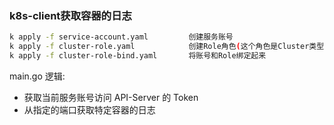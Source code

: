 ### k8s-client获取容器的日志  

```bash
k apply -f service-account.yaml         创建服务账号
k apply -f cluster-role.yaml            创建Role角色(这个角色是Cluster类型的)
k apply -f cluster-role-bind.yaml       将账号和Role绑定起来
```     
main.go 逻辑:
- 获取当前服务账号访问 API-Server 的 Token
- 从指定的端口获取特定容器的日志
